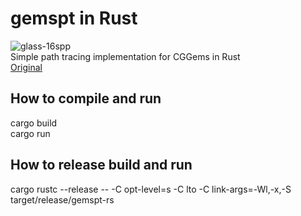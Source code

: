 # gemspt in Rust
![glass-16spp](https://user-images.githubusercontent.com/18138131/36629884-12445790-19a0-11e8-8035-2f6c9e940f5c.png)  
Simple path tracing implementation for CGGems in Rust  
[Original](https://github.com/githole/gemspt)  

## How to compile and run
cargo build  
cargo run  

## How to release build and run
cargo rustc --release -- -C opt-level=s -C lto -C link-args=-Wl,-x,-S  
target/release/gemspt-rs  

